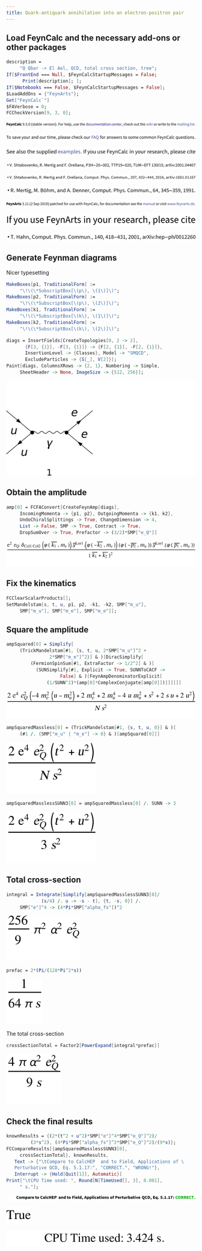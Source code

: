 ```yaml
---
title: Quark-antiquark annihilation into an electron-positron pair
---
```



## Load FeynCalc and the necessary add-ons or other packages

```mathematica
description = 
     "Q Qbar -> El Ael, QCD, total cross section, tree"; 
If[$FrontEnd === Null, $FeynCalcStartupMessages = False; 
      Print[description]; ]; 
If[$Notebooks === False, $FeynCalcStartupMessages = False]; 
$LoadAddOns = {"FeynArts"}; 
Get["FeynCalc`"]
$FAVerbose = 0; 
FCCheckVersion[9, 3, 0]; 
```

![0qnnh03rto7wq](img/0qnnh03rto7wq.svg)

![02tqcun616cas](img/02tqcun616cas.svg)

![0j973yme4iv1e](img/0j973yme4iv1e.svg)

![1gj07ff4c9vo9](img/1gj07ff4c9vo9.svg)

![0yl3w9146i37j](img/0yl3w9146i37j.svg)

![173evn30flup4](img/173evn30flup4.svg)

![1qo4z5not0lhy](img/1qo4z5not0lhy.svg)

![0liutpchexhmt](img/0liutpchexhmt.svg)

![145baygm4jppw](img/145baygm4jppw.svg)

## Generate Feynman diagrams

Nicer typesetting

```mathematica
MakeBoxes[p1, TraditionalForm] := 
     "\!\(\*SubscriptBox[\(p\), \(1\)]\)"; 
MakeBoxes[p2, TraditionalForm] := 
     "\!\(\*SubscriptBox[\(p\), \(2\)]\)"; 
MakeBoxes[k1, TraditionalForm] := 
     "\!\(\*SubscriptBox[\(k\), \(1\)]\)"; 
MakeBoxes[k2, TraditionalForm] := 
     "\!\(\*SubscriptBox[\(k\), \(2\)]\)"; 
```

```mathematica
diags = InsertFields[CreateTopologies[0, 2 -> 2], 
       {F[3, {1}], -F[3, {1}]} -> {F[2, {1}], -F[2, {1}]}, 
       InsertionLevel -> {Classes}, Model -> "SMQCD", 
       ExcludeParticles -> {S[_], V[2]}]; 
Paint[diags, ColumnsXRows -> {2, 1}, Numbering -> Simple, 
     SheetHeader -> None, ImageSize -> {512, 256}]; 
```

![1hy0d1mcmtz1s](img/1hy0d1mcmtz1s.svg)

## Obtain the amplitude

```mathematica
amp[0] = FCFAConvert[CreateFeynAmp[diags], 
     IncomingMomenta -> {p1, p2}, OutgoingMomenta -> {k1, k2}, 
     UndoChiralSplittings -> True, ChangeDimension -> 4, 
     List -> False, SMP -> True, Contract -> True, 
     DropSumOver -> True, Prefactor -> (3/2)*SMP["e_Q"]]
```

![1sq4aogb4qhm9](img/1sq4aogb4qhm9.svg)

## Fix the kinematics

```mathematica
FCClearScalarProducts[]; 
SetMandelstam[s, t, u, p1, p2, -k1, -k2, SMP["m_u"], 
     SMP["m_u"], SMP["m_e"], SMP["m_e"]]; 
```

## Square the amplitude

```mathematica
ampSquared[0] = Simplify[
     (TrickMandelstam[#1, {s, t, u, 2*SMP["m_u"]^2 + 
                2*SMP["m_e"]^2}] & )[DiracSimplify[
         (FermionSpinSum[#1, ExtraFactor -> 1/2^2] & )[
           (SUNSimplify[#1, Explicit -> True, SUNNToCACF -> 
                    False] & )[FeynAmpDenominatorExplicit[
               (1/SUNN^2)*(amp[0]*ComplexConjugate[amp[0]])]]]]]]
```

![11yzleqaqi0vj](img/11yzleqaqi0vj.svg)

```mathematica
ampSquaredMassless[0] = (TrickMandelstam[#1, {s, t, u, 0}] & )[
     (#1 /. {SMP["m_u" | "m_e"] -> 0} & )[ampSquared[0]]]
```

![1ueoxph3x0die](img/1ueoxph3x0die.svg)

```mathematica
ampSquaredMasslessSUNN3[0] = ampSquaredMassless[0] /. SUNN -> 3
```

![0qzlwm37v4wpl](img/0qzlwm37v4wpl.svg)

## Total cross-section

```mathematica
integral = Integrate[Simplify[ampSquaredMasslessSUNN3[0]/
             (s/4) /. u -> -s - t], {t, -s, 0}] /. 
     SMP["e"]^4 -> (4*Pi*SMP["alpha_fs"])^2
```

![0sczlp3gf7y7e](img/0sczlp3gf7y7e.svg)

```mathematica
prefac = 2*(Pi/(128*Pi^2*s))
```

![14ddjetrwomxi](img/14ddjetrwomxi.svg)

The total cross-section 

```mathematica
crossSectionTotal = Factor2[PowerExpand[integral*prefac]]
```

![0rc5x7afpr6qu](img/0rc5x7afpr6qu.svg)

## Check the final results

```mathematica
knownResults = {(2*(t^2 + u^2)*SMP["e"]^4*SMP["e_Q"]^2)/
         (3*s^2), (4*Pi*SMP["alpha_fs"]^2*SMP["e_Q"]^2)/(9*s)}; 
FCCompareResults[{ampSquaredMasslessSUNN3[0], 
     crossSectionTotal}, knownResults, 
   Text -> {"\tCompare to CalcHEP  and to Field, Applications of \
   Perturbative QCD, Eq. 5.1.17:", "CORRECT.", "WRONG!"}, 
   Interrupt -> {Hold[Quit[1]], Automatic}]
Print["\tCPU Time used: ", Round[N[TimeUsed[], 3], 0.001], 
     " s."]; 
```

![07itd3brf77zs](img/07itd3brf77zs.svg)

![1311eokuj92n7](img/1311eokuj92n7.svg)

![1cd4lqpan58kq](img/1cd4lqpan58kq.svg)